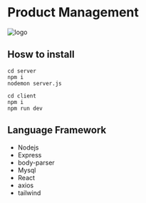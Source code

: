 # Product Management

![logo](https://cdn.discordapp.com/attachments/1198124910950752288/1198671372814139502/image.png?ex=65bfc0b5&is=65ad4bb5&hm=c365600a84b6152570f5e848b3d81526a63f7a78fd378cc091f7442d6b6333fd&)

## Hosw to install
```
cd server
npm i
nodemon server.js
```

```
cd client
npm i
npm run dev
```

## Language Framework
* Nodejs
* Express
* body-parser
* Mysql
* React
* axios
* tailwind
